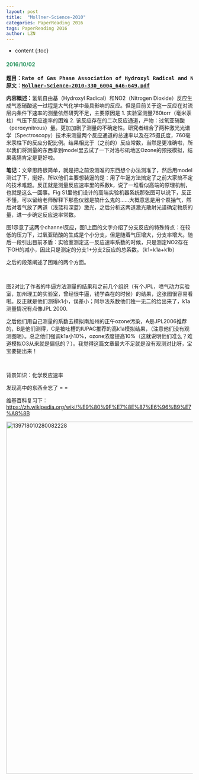 ```yaml
---
layout: post
title:  "Mollner-Science-2010" 
categories: PaperReading 2016
tags: PaperReading 2016
author: LZN
---
```


* content
{:toc}

<h4><span style="color: #339966;"><strong>2016/10/02</strong></span></h4>
<pre><strong>题目：Rate of Gas Phase Association of Hydroxyl Radical and Nitrogen Dioxide</strong>
<strong>原文：<a href="http://202.116.70.21/L_Zealot/workspace/paperhub/warehouse/Mollner-Science-2010-330_6004_646-649.pdf">Mollner-Science-2010-330_6004_646-649.pdf</a></strong></pre>
<strong>内容概述：</strong>氢氧自由基（Hydroxyl Radical）和NO2（Nitrogen Dioxide）反应生成气态硝酸这一过程是大气化学中最具影响的反应。但是目前关于这一反应在对流层内条件下速率的测量依然研究不足，主要原因是 1. 实验室测量760torr（毫米汞柱）气压下反应速率的困难 2. 该反应存在的二次反应通道，产物：过氧亚硝酸（peroxynitrous）量。更加加剧了测量的不确定性。研究者结合了两种激光光谱学（Spectroscopy）技术来测量两个反应通道的总速率以及在25摄氏度，760毫米汞柱下的反应分配比例。结果相比于（之前的）反应常数，当然是更准确啦，所以我们将测量的东西拿到model里去试了一下对洛杉矶地区Ozone的预报模拟，结果我猜肯定是更好啦。

<strong>笔记：</strong>文章思路很简单，就是把之前没测准的东西想个办法测准了，然后用model测试了下，挺好。所以他们主要想装逼的是：用了牛逼方法搞定了之前大家搞不定的技术难题。反正就是测量反应速率里的系数k，说了一堆看似高端的原理机制，也就是这么一回事。Fig S1里他们设计的高端实验机器系统那张图可以说下，反正不懂，可以留给老师解释下那些仪器是搞什么鬼的……大概意思是用个泵抽气，然后对着气放了两道（浅蓝和深蓝）激光，之后分析这两道激光散射光谱确定物质的量，进一步确定反应速率常数。

图1示意了这两个channel反应，图1上面的文字介绍了分支反应的特殊特点：在较低的压力下，过氧亚硝酸的生成是个小分支，但是随着气压增大，分支率增大。随后一段引出目前矛盾：实验室测定这一反应速率系数的时候，只是测定NO2存在下OH的减小，因此只是测定的分支1+分支2反应的总系数。（k1=k1a+k1b）

之后的段落阐述了困难的两个方面。

&nbsp;

图2对比了作者的牛逼方法测量的结果和之前几个组织（有个JPL，喷气动力实验室，加州理工的实验室，曾经很牛逼，钱学森在的时候）的结果，这张图很容易看啦。反正就是他们测得k1小，误差小；阿尔法系数他们独一无二的给出来了，k1a测量情况有点像JPL 2000.

之后他们用自己测量的系数去模拟南加州的正午ozone污染，A是JPL2006推荐的，B是他们测得，C是被吐槽的IUPAC推荐的高k1a模拟结果，（注意他们没有观测图呢）。总之他们强调k1a小10%，ozone浓度提高10%（这就说明他们准么？难道模拟O3从来就是偏低的？）。我觉得这篇文章最大不足就是没有观测对比呀，宝宝要提出来！

&nbsp;

背景知识：化学反应速率

发现高中的东西全忘了 = =

维基百科复习下：https://zh.wikipedia.org/wiki/%E9%80%9F%E7%8E%87%E6%96%B9%E7%A8%8B

<a href="http://222.200.180.66:1234/L_Zealot/blog/wordpress/wp-content/uploads/2016/10/139718010280082228.jpg"><img class="alignnone wp-image-866 size-full" src="http://222.200.180.66:1234/L_Zealot/blog/wordpress/wp-content/uploads/2016/10/139718010280082228-e1476131794502.jpg" alt="139718010280082228" width="1280" height="948" /><span id="transmark" style="display: none; width: 0px; height: 0px;"></span></a>

&nbsp;